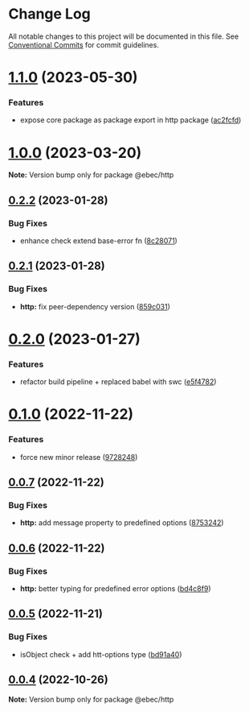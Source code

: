 # Change Log

All notable changes to this project will be documented in this file.
See [Conventional Commits](https://conventionalcommits.org) for commit guidelines.

# [1.1.0](https://github.com/Tada5hi/ebec/compare/@ebec/http@1.0.0...@ebec/http@1.1.0) (2023-05-30)


### Features

* expose core package as package export in http package ([ac2fcfd](https://github.com/Tada5hi/ebec/commit/ac2fcfdb5303117f9d6b35fc2c9b2b5f1164c2ff))





# [1.0.0](https://github.com/Tada5hi/ebec/compare/@ebec/http@0.2.2...@ebec/http@1.0.0) (2023-03-20)

**Note:** Version bump only for package @ebec/http





## [0.2.2](https://github.com/Tada5hi/ebec/compare/@ebec/http@0.2.1...@ebec/http@0.2.2) (2023-01-28)


### Bug Fixes

* enhance check extend base-error fn ([8c28071](https://github.com/Tada5hi/ebec/commit/8c280714ac7cc1ef6b18c21963037de11c61220f))





## [0.2.1](https://github.com/Tada5hi/ebec/compare/@ebec/http@0.2.0...@ebec/http@0.2.1) (2023-01-28)


### Bug Fixes

* **http:** fix peer-dependency version ([859c031](https://github.com/Tada5hi/ebec/commit/859c0318d342384c3eba95fbca8b8b69c0aff27d))





# [0.2.0](https://github.com/Tada5hi/ebec/compare/@ebec/http@0.1.0...@ebec/http@0.2.0) (2023-01-27)


### Features

* refactor build pipeline + replaced babel with swc ([e5f4782](https://github.com/Tada5hi/ebec/commit/e5f47825e03b0f7ee39f461ac9cd9bb21c0c4117))





# [0.1.0](https://github.com/Tada5hi/ebec/compare/@ebec/http@0.0.7...@ebec/http@0.1.0) (2022-11-22)


### Features

* force new minor release ([9728248](https://github.com/Tada5hi/ebec/commit/9728248398aa9384d2ddd770b8e301222109025c))





## [0.0.7](https://github.com/Tada5hi/ebec/compare/@ebec/http@0.0.6...@ebec/http@0.0.7) (2022-11-22)


### Bug Fixes

* **http:** add message property to predefined options ([8753242](https://github.com/Tada5hi/ebec/commit/8753242e76b3edece71de24a1010b525523256e1))





## [0.0.6](https://github.com/Tada5hi/ebec/compare/@ebec/http@0.0.5...@ebec/http@0.0.6) (2022-11-22)


### Bug Fixes

* **http:** better typing for predefined error options ([bd4c8f9](https://github.com/Tada5hi/ebec/commit/bd4c8f900cd8dd14fb6c56d87b9f8485c77addb9))





## [0.0.5](https://github.com/Tada5hi/ebec/compare/@ebec/http@0.0.4...@ebec/http@0.0.5) (2022-11-21)


### Bug Fixes

* isObject check + add htt-options type ([bd91a40](https://github.com/Tada5hi/ebec/commit/bd91a40439c71beca8378394b16dd52fc4db52dd))





## [0.0.4](https://github.com/Tada5hi/ebec/compare/@ebec/http@0.0.3...@ebec/http@0.0.4) (2022-10-26)

**Note:** Version bump only for package @ebec/http
